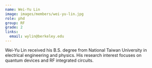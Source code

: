 ```yaml
---
name: Wei-Yu Lin
image: images/members/wei-yu-lin.jpg
role: phd
group: RF
grade: 2
links:
  email: wylin@berkeley.edu
---
```


Wei-Yu Lin received his B.S. degree from National Taiwan University in electrical engineering and physics. His research interest focuses on quantum devices and RF integrated circuits. 
